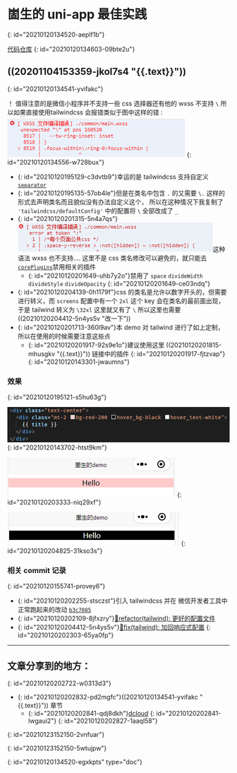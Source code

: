 # 崮生的 uni-app 最佳实践
{: id="20210120134520-aeplf1b"}

[代码仓库](https://github.com/2234839/uni_app-demo)
{: id="20210120134603-09bte2u"}

## ((20201104153359-jkol7s4 "{{.text}}"))
{: id="20210120134541-yvifakc"}

！ 值得注意的是微信小程序并不支持一些 css 选择器还有他的 wxss 不支持 `\`  所以如果直接使用tailwindcss 会报错类似于图中这样的错 : ![image.png](assets/20210120143300-oymna2p-image.png)
{: id="20210120134556-w728bux"}

- {: id="20210120195129-c3dvtb9"}幸运的是 tailwindcss 支持自定义 [`separator`](https://tailwindcss.com/docs/configuration#separator)
- {: id="20210120195135-57ob4le"}但是在类名中包含 `.` 的又需要 `\.` 这样的形式去声明类名而且貌似没有办法自定义这个， 所以在这种情况下我复制了 `'tailwindcss/defaultConfig'` 中的配置将 `\` 全部改成了 `_`
- {: id="20210120201315-5n4a7qs"}![image.png](assets/20210120201316-3b7spc3-image.png)这种语法 wxss 也不支持.... 这里不是 css 类名修改可以避免的，就只能去[`corePlugins`](https://tailwindcss.com/docs/configuration#core-plugins)禁用相关的插件
  - {: id="20210120201649-uhb7y2o"}禁用了 `space` `divideWidth` `divideStyle` `divideOpacity`
  {: id="20210120201649-ce03ndq"}
- {: id="20210120204139-0h1179f"}css 的类名是允许以数字开头的，但需要进行转义，而 `screens` 配置中有一个 `2xl` 这个 key 会在类名的最前面出现，于是 tailwind 转义为 `\32xl` 这里就又有了 `\` 所以这里也需要((20210120204412-5n4ys5v "改一下"))
- {: id="20210120201713-360l9av"}本 demo 对 tailwind 进行了如上定制，所以在使用的时候需要注意这些点
  - {: id="20210120201917-92s9e1o"}建议使用这里 ((20210120201815-mhusgkv "{{.text}}")) 链接中的插件
  {: id="20210120201917-fjtzvap"}
{: id="20210120143301-jwaumns"}

### 效果
{: id="20210120195121-s5hu63g"}

![image.png](assets/20210120204803-gwnjcat-image.png "源码")
{: id="20210120143702-htst9km"}

![image.png](assets/20210120203334-kwg37es-image.png "默认效果")
{: id="20210120203333-niq29xf"}

![image.png](assets/20210120204826-3p4pf3b-image.png "hover 后的效果")
{: id="20210120204825-31kso3s"}

### 相关 commit 记录
{: id="20210120155741-provey6"}

- {: id="20210120202255-stsczst"}引入 tailwindcss 并在 微信开发者工具中正常跑起来的改动 [`b3c7085`](https://github.com/2234839/uni_app-demo/commit/b3c70853540b90e896e0135bc829040413511e8e)
- {: id="20210120202109-8jfxzry"}[🦄refactor(tailwind): 更好的配置文件](https://github.com/2234839/uni_app-demo/commit/e7c51502be6a9f5394cf8c83cd9a9bed4925411c)
- {: id="20210120204412-5n4ys5v"}[🐞fix(tailwind): 加回响应式配置](https://github.com/2234839/uni_app-demo/commit/1374c2f11ba9c47e5da5124332a08a14c95705fd)
{: id="20210120202303-65ya0fp"}

---

## 文章分享到的地方：
{: id="20210120202722-w0313d3"}

- {: id="20210120202832-pd2mgfc"}((20210120134541-yvifakc "{{.text}}")) 章节
  - {: id="20210120202841-qdj8dkh"}[dcloud](https://ask.dcloud.net.cn/article/38697)
  {: id="20210120202841-lwgaui2"}
{: id="20210120202827-1aaql58"}

{: id="20210123152150-2vnfuar"}

{: id="20210123152150-5wtujpw"}


{: id="20210120134520-egxkpts" type="doc"}
